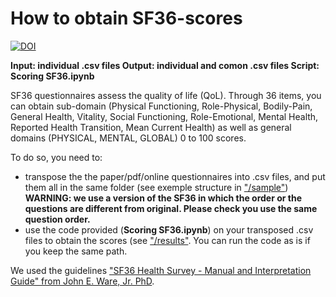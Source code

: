 # How to obtain SF36-scores

[![DOI](https://zenodo.org/badge/DOI/10.5281/zenodo.10086861.svg)](https://doi.org/10.5281/zenodo.10086861)

**Input: individual .csv files
Output: individual and comon .csv files
Script: Scoring SF36.ipynb**  

SF36 questionnaires assess the quality of life (QoL). Through 36 items, you can obtain sub-domain (Physical Functioning,	Role-Physical,	Bodily-Pain,	General Health,	Vitality,	Social Functioning,	Role-Emotional,	Mental Health,	Reported Health Transition,	Mean Current Health) as well as general domains (PHYSICAL,	MENTAL,	GLOBAL) 0 to 100 scores.  

To do so, you need to:
* transpose the the paper/pdf/online questionnaires into .csv files, and put them all in the same folder (see exemple structure in ["/sample"](https://github.com/MatthieuGG/SF36-scores/tree/main/sample)) **WARNING: we use a version of the SF36 in which the order or the questions are different from original. Please check you use the same question order.**
* use the code provided (**Scoring SF36.ipynb**) on your transposed .csv files to obtain the scores (see ["/results"](https://github.com/MatthieuGG/SF36-scores/tree/main/results). You can run the code as is if you keep the same path.  

We used the guidelines  ["SF36 Health Survey - Manual and Interpretation Guide" from John E. Ware, Jr. PhD](https://www.researchgate.net/publication/247503121_SF36_Health_Survey_Manual_and_Interpretation_Guide).
